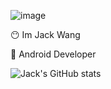 ![image](https://user-images.githubusercontent.com/70682603/191277529-0bca7276-261d-4cd5-8aa7-d6f71d6a7a51.png)

😶 Im Jack Wang

📱  Android Developer

![Jack's GitHub stats](https://github-readme-stats.vercel.app/api?username=moonlus)
